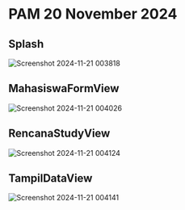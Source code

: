 <h1>PAM 20 November 2024</h1>

<h2>Splash</h2>

![Screenshot 2024-11-21 003818](https://github.com/user-attachments/assets/6c0cc9ad-4d91-4dce-9357-c9263820a354)

<h2>MahasiswaFormView</h2>

![Screenshot 2024-11-21 004026](https://github.com/user-attachments/assets/4036100e-52b2-4eed-9895-995315f774f0)

<h2>RencanaStudyView</h2>

![Screenshot 2024-11-21 004124](https://github.com/user-attachments/assets/8ce5f5f0-9bf5-445c-bb8a-d17e275713eb)

<h2>TampilDataView</h2>

![Screenshot 2024-11-21 004141](https://github.com/user-attachments/assets/6805f84a-80c7-4c51-9c19-0e2a1d01f7bd)
